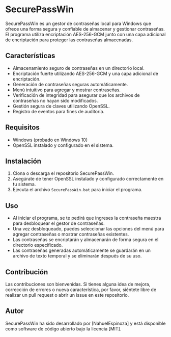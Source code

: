 # SecurePassWin

SecurePassWin es un gestor de contraseñas local para Windows que ofrece una forma segura y confiable de almacenar y gestionar contraseñas. El programa utiliza encriptación AES-256-GCM junto con una capa adicional de encriptación para proteger las contraseñas almacenadas.

## Características

- Almacenamiento seguro de contraseñas en un directorio local.
- Encriptación fuerte utilizando AES-256-GCM y una capa adicional de encriptación.
- Generación de contraseñas seguras automáticamente.
- Menú intuitivo para agregar y mostrar contraseñas.
- Verificación de integridad para asegurar que los archivos de contraseñas no hayan sido modificados.
- Gestión segura de claves utilizando OpenSSL.
- Registro de eventos para fines de auditoría.

## Requisitos

- Windows (probado en Windows 10)
- OpenSSL instalado y configurado en el sistema.

## Instalación

1. Clona o descarga el repositorio SecurePassWin.
2. Asegúrate de tener OpenSSL instalado y configurado correctamente en tu sistema.
3. Ejecuta el archivo `SecurePassWin.bat` para iniciar el programa.

## Uso

- Al iniciar el programa, se te pedirá que ingreses la contraseña maestra para desbloquear el gestor de contraseñas.
- Una vez desbloqueado, puedes seleccionar las opciones del menú para agregar contraseñas o mostrar contraseñas existentes.
- Las contraseñas se encriptarán y almacenarán de forma segura en el directorio especificado.
- Las contraseñas generadas automáticamente se guardarán en un archivo de texto temporal y se eliminarán después de su uso.

## Contribución

Las contribuciones son bienvenidas. Si tienes alguna idea de mejora, corrección de errores o nueva característica, por favor, siéntete libre de realizar un pull request o abrir un issue en este repositorio.

## Autor

SecurePassWin ha sido desarrollado por [NahuelEspinoza] y está disponible como software de código abierto bajo la licencia [MIT].
